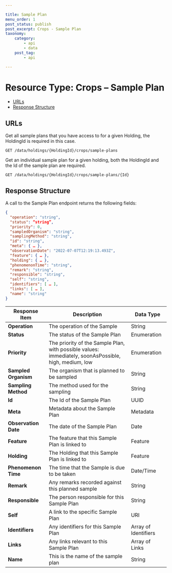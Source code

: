 ```yaml
---

title: Sample Plan
menu_order: 1
post_status: publish
post_excerpt: Crops - Sample Plan
taxonomy:
    category:
        - api
        - data
    post_tag:
        - api

---
```


# Resource Type: Crops – Sample Plan

- [URLs](#urls)
- [Response Structure](#response-structure)

## URLs

Get all sample plans that you have access to for a given Holding, the HoldingId is required in this case. 

```
GET /data/holdings/{HoldingId}/crops/sample-plans
```

Get an individual sample plan for a given holding, both the HoldingId and the Id of the sample plan are required. 

```
GET /data/holdings/{HoldingId}/crops/sample-plans/{Id} 
```

## Response Structure

A call to the Sample Plan endpoint returns the following fields: 

```json
{ 
  "operation": "string", 
  "status": “string”, 
  "priority": 0, 
  "sampledOrganism": "string", 
  "samplingMethod": "string", 
  "id": "string", 
  "meta": { … }, 
  "observationDate": "2022-07-07T12:19:13.493Z", 
  "feature": { … }, 
  "holding": { … }, 
  "phenomenonTime": "string", 
  "remark": "string", 
  "responsible": "string", 
  "self": "string", 
  "identifiers": [ … ], 
  "links": [ … ], 
  "name": "string" 
}
```

| Response Item | Description | Data Type |
| ------------- | ----------- | --------- |
| **Operation** | The operation of the Sample | String |
| **Status** | The status of the Sample Plan | Enumeration |
| **Priority** | The priority of the Sample Plan, with possible values: immediately, soonAsPossible, high, medium, low | Enumeration |
| **Sampled Organism** | The organism that is planned to be sampled |  String |
| **Sampling Method** | The method used for the sampling | String |
| **Id** | The Id of the Sample Plan | UUID |
| **Meta** | Metadata about the Sample Plan | Metadata |
| **Observation Date** | The date of the Sample Plan | Date |
| **Feature** | The feature that this Sample Plan is linked to | Feature |
| **Holding** | The Holding that this Sample Plan is linked to | Feature |
| **Phenomenon Time** | The time that the Sample is due to be taken | Date/Time |
| **Remark** | Any remarks recorded against this planned sample | String |
| **Responsible** | The person responsible for this Sample Plan | String |
| **Self** | A link to the specific Sample Plan | URI |
| **Identifiers** | Any identifiers for this Sample Plan | Array of Identifiers |
| **Links** | Any links relevant to this Sample Plan | Array of Links |
| **Name** | This is the name of the sample plan | String |